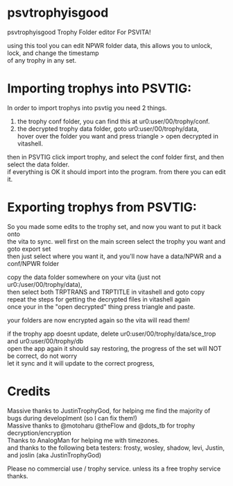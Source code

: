 # psvtrophyisgood

psvtrophyisgood Trophy Folder editor For PSVITA!  

using this tool you can edit NPWR folder data, this allows you to unlock, lock, and change the timestamp  
of any trophy in any set.  

# Importing trophys into PSVTIG:  
In order to import trophys into psvtig you need 2 things.  
1. the trophy conf folder, you can find this at ur0:user/00/trophy/conf.  
2. the decrypted trophy data folder, goto ur0:user/00/trophy/data,   
hover over the folder you want and press triangle > open decrypted in vitashell.  

then in PSVTIG click import trophy, and select the conf folder first, and then select the data folder.  
if everything is OK it should import into the program. from there you can edit it.  

# Exporting trophys from PSVTIG:  
So you made some edits to the trophy set, and now you want to put it back onto   
the vita to sync. well first on the main screen select the trophy you want and goto export set  
then just select where you want it, and you'll now have a data/NPWR and a conf/NPWR folder  

copy the data folder somewhere on your vita (just not ur0:/user/00/trophy/data),  
then select both TRPTRANS and TRPTITLE in vitashell and goto copy  
repeat the steps for getting the decrypted files in vitashell again  
once your in the "open decrypted" thing press triangle and paste.   

your folders are now encrypted again so the vita will read them!  

if the trophy app doesnt update, delete ur0:user/00/trophy/data/sce_trop and ur0:user/00/trophy/db  
open the app again it should say restoring, the progress of the set will NOT be correct, do not worry  
let it sync and it will update to the correct progress,  

# Credits
Massive thanks to JustinTrophyGod, for helping me find the majority of bugs during developlment (so I can fix them!)  
Massive thanks to @motoharu @theFlow and @dots_tb for trophy decryption/encryption  
Thanks to AnalogMan for helping me with timezones.  
and thanks to the following beta testers:
frosty, wosley, shadow, levi, Justin, and joslin (aka JustinTrophyGod)  


Please no commercial use / trophy service. unless its a free trophy service thanks.
